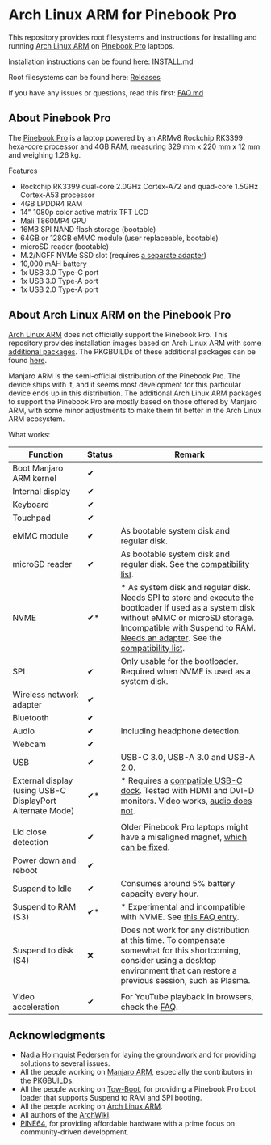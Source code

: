 # Arch Linux ARM for Pinebook Pro

This repository provides root filesystems and instructions for installing and running [Arch Linux ARM](https://archlinuxarm.org/) on [Pinebook Pro](https://www.pine64.org/pinebook-pro/) laptops.

Installation instructions can be found here: [INSTALL.md](INSTALL.md)

Root filesystems can be found here: [Releases](Releases/)

If you have any issues or questions, read this first: [FAQ.md](FAQ.md)

## About Pinebook Pro

The [Pinebook Pro](https://www.pine64.org/pinebook-pro/) is a laptop powered by an ARMv8 Rockchip RK3399 hexa-core processor and 4GB RAM, measuring 329 mm x 220 mm x 12 mm and weighing 1.26 kg.

Features

- Rockchip RK3399 dual-core 2.0GHz Cortex-A72 and quad-core 1.5GHz Cortex-A53 processor
- 4GB LPDDR4 RAM
- 14" 1080p color active matrix TFT LCD
- Mali T860MP4 GPU
- 16MB SPI NAND flash storage (bootable)
- 64GB or 128GB eMMC module (user replaceable, bootable)
- microSD reader (bootable)
- M.2/NGFF NVMe SSD slot (requires [a separate adapter](https://pine64.com/product/pinebook-pro-m-2-ngff-nvme-ssd-interface-adapter/?v=0446c16e2e66))
- 10,000 mAH battery
- 1x USB 3.0 Type-C port
- 1x USB 3.0 Type-A port
- 1x USB 2.0 Type-A port

## About Arch Linux ARM on the Pinebook Pro

[Arch Linux ARM](https://archlinuxarm.org/) does not officially support the Pinebook Pro. This repository provides installation images based on Arch Linux ARM with some [additional packages](https://pacman.kiljan.org/archlinuxarm-pbp/os/aarch64/). The PKGBUILDs of these additional packages can be found [here](https://github.com/SvenKiljan/archlinuxarm-pbp-packages).

Manjaro ARM is the semi-official distribution of the Pinebook Pro. The device ships with it, and it seems most development for this particular device ends up in this distribution. The additional Arch Linux ARM packages to support the Pinebook Pro are mostly based on those offered by Manjaro ARM, with some minor adjustments to make them fit better in the Arch Linux ARM ecosystem.

What works:

Function | Status | Remark
--- | --- | ---
Boot Manjaro ARM kernel | ✔ |
Internal display | ✔ |
Keyboard | ✔ |
Touchpad | ✔ |
eMMC module | ✔ | As bootable system disk and regular disk.
microSD reader | ✔ | As bootable system disk and regular disk. See the [compatibility list](https://wiki.pine64.org/wiki/Pinebook_Pro_Hardware_Accessory_Compatibility#microSD_Cards).
NVME | ✔* | * As system disk and regular disk. Needs SPI to store and execute the bootloader if used as a system disk without eMMC or microSD storage. Incompatible with Suspend to RAM. [Needs an adapter](https://pine64.com/product/pinebook-pro-m-2-ngff-nvme-ssd-interface-adapter/). See the [compatibility list](https://wiki.pine64.org/wiki/Pinebook_Pro_Hardware_Accessory_Compatibility#NVMe_SSD_drives).
SPI | ✔ | Only usable for the bootloader. Required when NVME is used as a system disk.
Wireless network adapter | ✔ |
Bluetooth | ✔ |
Audio | ✔ | Including headphone detection.
Webcam | ✔ |
USB | ✔ | USB-C 3.0, USB-A 3.0 and USB-A 2.0.
External display (using USB-C DisplayPort Alternate Mode) | ✔* | * Requires a [compatible USB-C dock](https://wiki.pine64.org/wiki/Pinebook_Pro_Hardware_Accessory_Compatibility#USB_C_alternate_mode_DP). Tested with HDMI and DVI-D monitors. Video works, [audio does not](https://forum.manjaro.org/t/no-hdmi-audio-on-pinebook-pro/50203/2).
| |
Lid close detection | ✔ | Older Pinebook Pro laptops might have a misaligned magnet, [which can be fixed](https://wiki.pine64.org/wiki/Pinebook_Pro_Troubleshooting_Guide#Pinebook_Pro_will_not_sleep_with_lid_closed).
Power down and reboot | ✔ |
Suspend to Idle | ✔ | Consumes around 5% battery capacity every hour.
Suspend to RAM (S3) | ✔* | * Experimental and incompatible with NVME. See [this FAQ entry](FAQ.md#why-does-the-system-consume-so-much-energy-when-sleeping).
Suspend to disk (S4) | ❌ | Does not work for any distribution at this time. To compensate somewhat for this shortcoming, consider using a desktop environment that can restore a previous session, such as Plasma.
 |  | 
Video acceleration | ✔ | For YouTube playback in browsers, check the [FAQ](FAQ.md#why-is-youtube-so-slow).

## Acknowledgments

* [Nadia Holmquist Pedersen](https://nhp.sh/) for laying the groundwork and for providing solutions to several issues.
* All the people working on [Manjaro ARM](https://manjaro.org/), especially the contributors in the [PKGBUILDs](https://pacman.kiljan.org/archlinuxarm-pbp/).
* All the people working on [Tow-Boot](https://github.com/Tow-Boot/Tow-Boot), for providing a Pinebook Pro boot loader that supports Suspend to RAM and SPI booting.
* All the people working on [Arch Linux ARM](https://archlinuxarm.org/).
* All authors of the [ArchWiki](https://wiki.archlinux.org/).
* [PINE64](https://www.pine64.org/), for providing affordable hardware with a prime focus on community-driven development.

